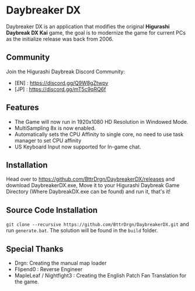 # Daybreaker DX
Daybreaker DX is an application that modifies the original **Higurashi Daybreak DX Kai** game, the goal is to modernize the game for current PCs as the initialize release was back from 2006.

## Community
Join the Higurashi Daybreak Discord Community:
- [EN] : https://discord.gg/Q9W8gZtwpy
- [JP] : https://discord.gg/mT5c9qRQ6f

## Features
- The Game will now run in 1920x1080 HD Resolution in Windowed Mode.
- MultiSampling 8x is now enabled.
- Automatically sets the CPU Affinity to single core, no need to use task manager to set CPU affinity
- US Keyboard Input now supported for In-game chat.

## Installation
Head over to https://github.com/BttrDrgn/DaybreakerDX/releases and download DaybreakerDX.exe, Move it to your Higurashi Daybreak Game Directory (Where DaybreakDX.exe can be found) and run it, that's it!

## Source Code Installation
`git clone --recursive https://github.com/BttrDrgn/DaybreakerDX.git` and run `generate.bat`. 
The solution will be found in the `build` folder.

## Special Thanks
- Drgn: Creating the manual map loader
- Flipend0 : Reverse Engineer
- MapleLeaf / Nightfight3 : Creating the English Patch Fan Translation for the game.